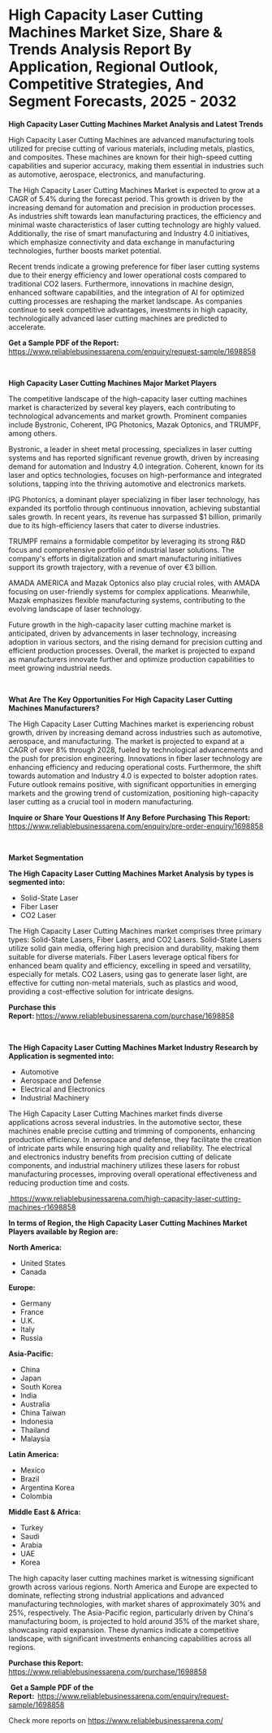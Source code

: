 <p><h1>High Capacity Laser Cutting Machines Market Size, Share & Trends Analysis Report By Application, Regional Outlook, Competitive Strategies, And Segment Forecasts, 2025 - 2032</h1></p><p><strong>High Capacity Laser Cutting Machines Market Analysis and Latest Trends</strong></p>
<p><p>High Capacity Laser Cutting Machines are advanced manufacturing tools utilized for precise cutting of various materials, including metals, plastics, and composites. These machines are known for their high-speed cutting capabilities and superior accuracy, making them essential in industries such as automotive, aerospace, electronics, and manufacturing.</p><p>The High Capacity Laser Cutting Machines Market is expected to grow at a CAGR of 5.4% during the forecast period. This growth is driven by the increasing demand for automation and precision in production processes. As industries shift towards lean manufacturing practices, the efficiency and minimal waste characteristics of laser cutting technology are highly valued. Additionally, the rise of smart manufacturing and Industry 4.0 initiatives, which emphasize connectivity and data exchange in manufacturing technologies, further boosts market potential.</p><p>Recent trends indicate a growing preference for fiber laser cutting systems due to their energy efficiency and lower operational costs compared to traditional CO2 lasers. Furthermore, innovations in machine design, enhanced software capabilities, and the integration of AI for optimized cutting processes are reshaping the market landscape. As companies continue to seek competitive advantages, investments in high capacity, technologically advanced laser cutting machines are predicted to accelerate.</p></p>
<p><strong>Get a Sample PDF of the Report:&nbsp;</strong> <a href="https://www.reliablebusinessarena.com/enquiry/request-sample/1698858?utm_campaign=1912&utm_medium=2&utm_source=Github&utm_content=ia&utm_term=09012025&utm_id=high-capacity-laser-cutting-machines">https://www.reliablebusinessarena.com/enquiry/request-sample/1698858</a></p>
<p>&nbsp;</p>
<p><strong>High Capacity Laser Cutting Machines Major Market Players</strong></p>
<p><p>The competitive landscape of the high-capacity laser cutting machines market is characterized by several key players, each contributing to technological advancements and market growth. Prominent companies include Bystronic, Coherent, IPG Photonics, Mazak Optonics, and TRUMPF, among others.</p><p>Bystronic, a leader in sheet metal processing, specializes in laser cutting systems and has reported significant revenue growth, driven by increasing demand for automation and Industry 4.0 integration. Coherent, known for its laser and optics technologies, focuses on high-performance and integrated solutions, tapping into the thriving automotive and electronics markets.</p><p>IPG Photonics, a dominant player specializing in fiber laser technology, has expanded its portfolio through continuous innovation, achieving substantial sales growth. In recent years, its revenue has surpassed $1 billion, primarily due to its high-efficiency lasers that cater to diverse industries.</p><p>TRUMPF remains a formidable competitor by leveraging its strong R&D focus and comprehensive portfolio of industrial laser solutions. The company's efforts in digitalization and smart manufacturing initiatives support its growth trajectory, with a revenue of over €3 billion.</p><p>AMADA AMERICA and Mazak Optonics also play crucial roles, with AMADA focusing on user-friendly systems for complex applications. Meanwhile, Mazak emphasizes flexible manufacturing systems, contributing to the evolving landscape of laser technology.</p><p>Future growth in the high-capacity laser cutting machine market is anticipated, driven by advancements in laser technology, increasing adoption in various sectors, and the rising demand for precision cutting and efficient production processes. Overall, the market is projected to expand as manufacturers innovate further and optimize production capabilities to meet growing industrial needs.</p></p>
<p>&nbsp;</p>
<p><strong>What Are The Key Opportunities For High Capacity Laser Cutting Machines Manufacturers?</strong></p>
<p><p>The High Capacity Laser Cutting Machines market is experiencing robust growth, driven by increasing demand across industries such as automotive, aerospace, and manufacturing. The market is projected to expand at a CAGR of over 8% through 2028, fueled by technological advancements and the push for precision engineering. Innovations in fiber laser technology are enhancing efficiency and reducing operational costs. Furthermore, the shift towards automation and Industry 4.0 is expected to bolster adoption rates. Future outlook remains positive, with significant opportunities in emerging markets and the growing trend of customization, positioning high-capacity laser cutting as a crucial tool in modern manufacturing.</p></p>
<p><strong>Inquire or Share Your Questions If Any Before Purchasing This Report:</strong> <a href="https://www.reliablebusinessarena.com/enquiry/pre-order-enquiry/1698858?utm_campaign=1912&utm_medium=2&utm_source=Github&utm_content=ia&utm_term=09012025&utm_id=high-capacity-laser-cutting-machines">https://www.reliablebusinessarena.com/enquiry/pre-order-enquiry/1698858</a></p>
<p>&nbsp;</p>
<p><strong>Market Segmentation</strong></p>
<p><strong>The High Capacity Laser Cutting Machines Market Analysis by types is segmented into:</strong></p>
<p><ul><li>Solid-State Laser</li><li>Fiber Laser</li><li>CO2 Laser</li></ul></p>
<p><p>The High Capacity Laser Cutting Machines market comprises three primary types: Solid-State Lasers, Fiber Lasers, and CO2 Lasers. Solid-State Lasers utilize solid gain media, offering high precision and durability, making them suitable for diverse materials. Fiber Lasers leverage optical fibers for enhanced beam quality and efficiency, excelling in speed and versatility, especially for metals. CO2 Lasers, using gas to generate laser light, are effective for cutting non-metal materials, such as plastics and wood, providing a cost-effective solution for intricate designs.</p></p>
<p><strong>Purchase this Report:&nbsp;</strong><a href="https://www.reliablebusinessarena.com/purchase/1698858?utm_campaign=1912&utm_medium=2&utm_source=Github&utm_content=ia&utm_term=09012025&utm_id=high-capacity-laser-cutting-machines">https://www.reliablebusinessarena.com/purchase/1698858</a></p>
<p>&nbsp;</p>
<p><strong>The High Capacity Laser Cutting Machines Market Industry Research by Application is segmented into:</strong></p>
<p><ul><li>Automotive</li><li>Aerospace and Defense</li><li>Electrical and Electronics</li><li>Industrial Machinery</li></ul></p>
<p><p>The High Capacity Laser Cutting Machines market finds diverse applications across several industries. In the automotive sector, these machines enable precise cutting and trimming of components, enhancing production efficiency. In aerospace and defense, they facilitate the creation of intricate parts while ensuring high quality and reliability. The electrical and electronics industry benefits from precision cutting of delicate components, and industrial machinery utilizes these lasers for robust manufacturing processes, improving overall operational effectiveness and reducing production time and costs.</p></p>
<p><a href="https://www.reliablebusinessarena.com/high-capacity-laser-cutting-machines-r1698858?utm_campaign=1912&utm_medium=2&utm_source=Github&utm_content=ia&utm_term=09012025&utm_id=high-capacity-laser-cutting-machines">&nbsp;https://www.reliablebusinessarena.com/high-capacity-laser-cutting-machines-r1698858</a></p>
<p><strong>In terms of Region, the High Capacity Laser Cutting Machines Market Players available by Region are:</strong></p>
<p>
    <p> <strong> North America: </strong>
        <ul>
            <li>United States</li>
            <li>Canada</li>
        </ul>
        </p> 
    <p> <strong> Europe: </strong>
        <ul>
            <li>Germany</li>
            <li>France</li>
            <li>U.K.</li>
            <li>Italy</li>
            <li>Russia</li>
        </ul>
        </p> 
    <p> <strong> Asia-Pacific: </strong>
        <ul>
            <li>China</li>
            <li>Japan</li>
            <li>South Korea</li>
            <li>India</li>
            <li>Australia</li>
            <li>China Taiwan</li>
            <li>Indonesia</li>
            <li>Thailand</li>
            <li>Malaysia</li>
        </ul>
        </p> 
    <p> <strong> Latin America: </strong>
        <ul>
            <li>Mexico</li>
            <li>Brazil</li>
            <li>Argentina Korea</li>
            <li>Colombia</li>
        </ul>
        </p> 
    <p> <strong> Middle East & Africa: </strong>
        <ul>
            <li>Turkey</li>
            <li>Saudi</li>
            <li>Arabia</li>
            <li>UAE</li>
            <li>Korea</li>
        </ul>
    </p>
    </p>
<p><p>The high capacity laser cutting machines market is witnessing significant growth across various regions. North America and Europe are expected to dominate, reflecting strong industrial applications and advanced manufacturing technologies, with market shares of approximately 30% and 25%, respectively. The Asia-Pacific region, particularly driven by China's manufacturing boom, is projected to hold around 35% of the market share, showcasing rapid expansion. These dynamics indicate a competitive landscape, with significant investments enhancing capabilities across all regions.</p></p>
<p><strong>Purchase this Report: </strong><a href="https://www.reliablebusinessarena.com/purchase/1698858?utm_campaign=1912&utm_medium=2&utm_source=Github&utm_content=ia&utm_term=09012025&utm_id=high-capacity-laser-cutting-machines">https://www.reliablebusinessarena.com/purchase/1698858</a></p>
<p>&nbsp;<strong>Get a Sample PDF of the Report:&nbsp;&nbsp;</strong><a href="https://www.reliablebusinessarena.com/enquiry/request-sample/1698858?utm_campaign=1912&utm_medium=2&utm_source=Github&utm_content=ia&utm_term=09012025&utm_id=high-capacity-laser-cutting-machines">https://www.reliablebusinessarena.com/enquiry/request-sample/1698858</a></p>
<p><strong></strong></p>
<p>Check more reports on <a href="https://www.reliablebusinessarena.com/?utm_campaign=1912&utm_medium=2&utm_source=Github&utm_content=ia&utm_term=09012025&utm_id=high-capacity-laser-cutting-machines">https://www.reliablebusinessarena.com/</a></p>